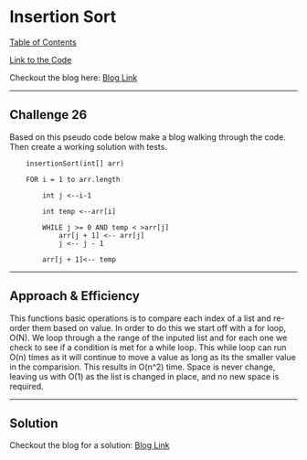 # Insertion Sort
[Table of Contents](../../../README.md)

[Link to the Code](./insertion-sort.js)

Checkout the blog here: [Blog Link](./BLOG.md)

---

## Challenge 26
Based on this pseudo code below make a blog walking through the code. Then create a working solution with tests.

```
    insertionSort(int[] arr)

    FOR i = 1 to arr.length

        int j <--i-1

        int temp <--arr[i]

        WHILE j >= 0 AND temp < >arr[j]
            arr[j + 1] <-- arr[j]
            j <-- j - 1

        arr[j + 1]<-- temp
```
---

## Approach & Efficiency
This functions basic operations is to compare each index of a list and re-order them based on value. In order to do this we start off with a for loop, O(N). We loop through a the range of the inputed list and for each one we check to see if a condition is met for a while loop. This while loop can run O(n) times as it will continue to move a value as long as its the smaller value in the comparision. This results in O(n^2) time. Space is never change, leaving us with O(1) as the list is changed in place, and no new space is required.

---

## Solution

Checkout the blog for a solution: [Blog Link](./BLOG.md)
